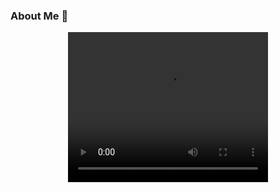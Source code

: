 ### About Me 👋

<p align="center">
  <video width="320" height="240" >
    <source src="https://cdn.dribbble.com/userupload/4147751/file/original-17fe27565d4e3c70fbe6e2e01dc28d9d.mp4" type="video/mp4">
  </video>
</p>
